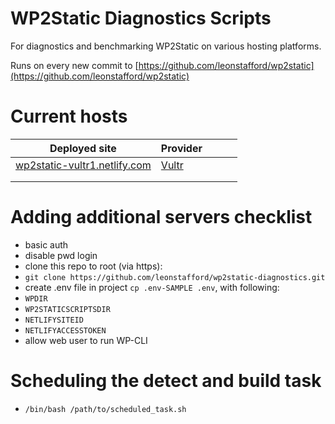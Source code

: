 # WP2Static Diagnostics Scripts

For diagnostics and benchmarking WP2Static on various hosting platforms.

Runs on every new commit to [https://github.com/leonstafford/wp2static](https://github.com/leonstafford/wp2static)

# Current hosts

|Deployed site|Provider|   |   |   |
|---|---|---|---|---|
|[wp2static-vultr1.netlify.com](https://wp2static-vultr1.netlify.com)|[Vultr](https://www.vultr.com/)|   |   |   |
|   |   |   |   |   |
|   |   |   |   |   |


# Adding additional servers checklist

 - basic auth
 - disable pwd login
 - clone this repo to root (via https):
 - `git clone https://github.com/leonstafford/wp2static-diagnostics.git`
 - create .env file in project `cp .env-SAMPLE .env`, with following:
 - `WPDIR`
 - `WP2STATICSCRIPTSDIR`
 - `NETLIFYSITEID`
 - `NETLIFYACCESSTOKEN`
 - allow web user to run WP-CLI

# Scheduling the detect and build task

 - `/bin/bash /path/to/scheduled_task.sh`
